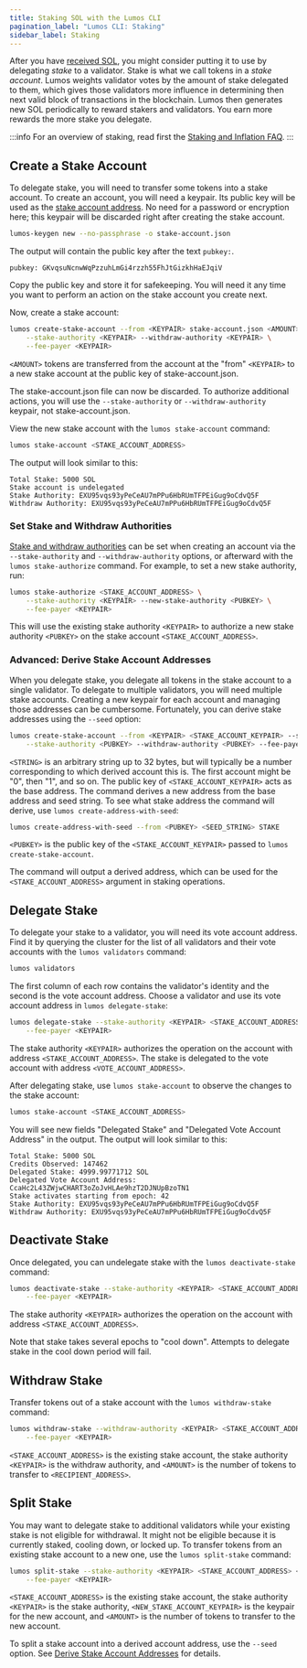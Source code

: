 ```yaml
---
title: Staking SOL with the Lumos CLI
pagination_label: "Lumos CLI: Staking"
sidebar_label: Staking
---
```


After you have [received SOL](./transfer-tokens.md), you might consider putting it
to use by delegating _stake_ to a validator. Stake is what we call tokens in a
_stake account_. Lumos weights validator votes by the amount of stake delegated
to them, which gives those validators more influence in determining then next
valid block of transactions in the blockchain. Lumos then generates new SOL
periodically to reward stakers and validators. You earn more rewards the more
stake you delegate.

:::info
For an overview of staking, read first the
[Staking and Inflation FAQ](https://lumos.com/staking).
:::

## Create a Stake Account

To delegate stake, you will need to transfer some tokens into a stake account.
To create an account, you will need a keypair. Its public key will be used as
the
[stake account address](https://lumos.com/docs/economics/staking/stake-accounts#account-address).
No need for a password or encryption here; this keypair will be discarded right
after creating the stake account.

```bash
lumos-keygen new --no-passphrase -o stake-account.json
```

The output will contain the public key after the text `pubkey:`.

```text
pubkey: GKvqsuNcnwWqPzzuhLmGi4rzzh55FhJtGizkhHaEJqiV
```

Copy the public key and store it for safekeeping. You will need it any time you
want to perform an action on the stake account you create next.

Now, create a stake account:

```bash
lumos create-stake-account --from <KEYPAIR> stake-account.json <AMOUNT> \
    --stake-authority <KEYPAIR> --withdraw-authority <KEYPAIR> \
    --fee-payer <KEYPAIR>
```

`<AMOUNT>` tokens are transferred from the account at the "from" `<KEYPAIR>` to
a new stake account at the public key of stake-account.json.

The stake-account.json file can now be discarded. To authorize additional
actions, you will use the `--stake-authority` or `--withdraw-authority` keypair,
not stake-account.json.

View the new stake account with the `lumos stake-account` command:

```bash
lumos stake-account <STAKE_ACCOUNT_ADDRESS>
```

The output will look similar to this:

```text
Total Stake: 5000 SOL
Stake account is undelegated
Stake Authority: EXU95vqs93yPeCeAU7mPPu6HbRUmTFPEiGug9oCdvQ5F
Withdraw Authority: EXU95vqs93yPeCeAU7mPPu6HbRUmTFPEiGug9oCdvQ5F
```

### Set Stake and Withdraw Authorities

[Stake and withdraw authorities](https://lumos.com/docs/economics/staking/stake-accounts#understanding-account-authorities)
can be set when creating an account via the `--stake-authority` and
`--withdraw-authority` options, or afterward with the `lumos stake-authorize`
command. For example, to set a new stake authority, run:

```bash
lumos stake-authorize <STAKE_ACCOUNT_ADDRESS> \
    --stake-authority <KEYPAIR> --new-stake-authority <PUBKEY> \
    --fee-payer <KEYPAIR>
```

This will use the existing stake authority `<KEYPAIR>` to authorize a new stake
authority `<PUBKEY>` on the stake account `<STAKE_ACCOUNT_ADDRESS>`.

### Advanced: Derive Stake Account Addresses

When you delegate stake, you delegate all tokens in the stake account to a
single validator. To delegate to multiple validators, you will need multiple
stake accounts. Creating a new keypair for each account and managing those
addresses can be cumbersome. Fortunately, you can derive stake addresses using
the `--seed` option:

```bash
lumos create-stake-account --from <KEYPAIR> <STAKE_ACCOUNT_KEYPAIR> --seed <STRING> <AMOUNT> \
    --stake-authority <PUBKEY> --withdraw-authority <PUBKEY> --fee-payer <KEYPAIR>
```

`<STRING>` is an arbitrary string up to 32 bytes, but will typically be a number
corresponding to which derived account this is. The first account might be "0",
then "1", and so on. The public key of `<STAKE_ACCOUNT_KEYPAIR>` acts as the
base address. The command derives a new address from the base address and seed
string. To see what stake address the command will derive, use
`lumos create-address-with-seed`:

```bash
lumos create-address-with-seed --from <PUBKEY> <SEED_STRING> STAKE
```

`<PUBKEY>` is the public key of the `<STAKE_ACCOUNT_KEYPAIR>` passed to
`lumos create-stake-account`.

The command will output a derived address, which can be used for the
`<STAKE_ACCOUNT_ADDRESS>` argument in staking operations.

## Delegate Stake

To delegate your stake to a validator, you will need its vote account address.
Find it by querying the cluster for the list of all validators and their vote
accounts with the `lumos validators` command:

```bash
lumos validators
```

The first column of each row contains the validator's identity and the second is
the vote account address. Choose a validator and use its vote account address in
`lumos delegate-stake`:

```bash
lumos delegate-stake --stake-authority <KEYPAIR> <STAKE_ACCOUNT_ADDRESS> <VOTE_ACCOUNT_ADDRESS> \
    --fee-payer <KEYPAIR>
```

The stake authority `<KEYPAIR>` authorizes the operation on the account with
address `<STAKE_ACCOUNT_ADDRESS>`. The stake is delegated to the vote account
with address `<VOTE_ACCOUNT_ADDRESS>`.

After delegating stake, use `lumos stake-account` to observe the changes to the
stake account:

```bash
lumos stake-account <STAKE_ACCOUNT_ADDRESS>
```

You will see new fields "Delegated Stake" and "Delegated Vote Account Address"
in the output. The output will look similar to this:

```text
Total Stake: 5000 SOL
Credits Observed: 147462
Delegated Stake: 4999.99771712 SOL
Delegated Vote Account Address: CcaHc2L43ZWjwCHART3oZoJvHLAe9hzT2DJNUpBzoTN1
Stake activates starting from epoch: 42
Stake Authority: EXU95vqs93yPeCeAU7mPPu6HbRUmTFPEiGug9oCdvQ5F
Withdraw Authority: EXU95vqs93yPeCeAU7mPPu6HbRUmTFPEiGug9oCdvQ5F
```

## Deactivate Stake

Once delegated, you can undelegate stake with the `lumos deactivate-stake`
command:

```bash
lumos deactivate-stake --stake-authority <KEYPAIR> <STAKE_ACCOUNT_ADDRESS> \
    --fee-payer <KEYPAIR>
```

The stake authority `<KEYPAIR>` authorizes the operation on the account with
address `<STAKE_ACCOUNT_ADDRESS>`.

Note that stake takes several epochs to "cool down". Attempts to delegate stake
in the cool down period will fail.

## Withdraw Stake

Transfer tokens out of a stake account with the `lumos withdraw-stake` command:

```bash
lumos withdraw-stake --withdraw-authority <KEYPAIR> <STAKE_ACCOUNT_ADDRESS> <RECIPIENT_ADDRESS> <AMOUNT> \
    --fee-payer <KEYPAIR>
```

`<STAKE_ACCOUNT_ADDRESS>` is the existing stake account, the stake authority
`<KEYPAIR>` is the withdraw authority, and `<AMOUNT>` is the number of tokens to
transfer to `<RECIPIENT_ADDRESS>`.

## Split Stake

You may want to delegate stake to additional validators while your existing
stake is not eligible for withdrawal. It might not be eligible because it is
currently staked, cooling down, or locked up. To transfer tokens from an
existing stake account to a new one, use the `lumos split-stake` command:

```bash
lumos split-stake --stake-authority <KEYPAIR> <STAKE_ACCOUNT_ADDRESS> <NEW_STAKE_ACCOUNT_KEYPAIR> <AMOUNT> \
    --fee-payer <KEYPAIR>
```

`<STAKE_ACCOUNT_ADDRESS>` is the existing stake account, the stake authority
`<KEYPAIR>` is the stake authority, `<NEW_STAKE_ACCOUNT_KEYPAIR>` is the keypair
for the new account, and `<AMOUNT>` is the number of tokens to transfer to the
new account.

To split a stake account into a derived account address, use the `--seed`
option. See
[Derive Stake Account Addresses](#advanced-derive-stake-account-addresses) for
details.
